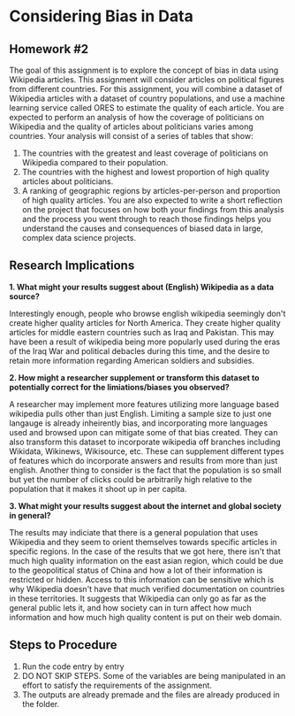 # Considering Bias in Data
## Homework #2
The goal of this assignment is to explore the concept of bias in data using Wikipedia articles. This assignment will consider articles on political figures from different countries. For this assignment, you will combine a dataset of Wikipedia articles with a dataset of country populations, and use a machine learning service called ORES to estimate the quality of each article.
You are expected to perform an analysis of how the coverage of politicians on Wikipedia and the quality of articles about politicians varies among countries. Your analysis will consist of a series of tables that show:
1. The countries with the greatest and least coverage of politicians on Wikipedia compared to their population.
2. The countries with the highest and lowest proportion of high quality articles about politicians.
3. A ranking of geographic regions by articles-per-person and proportion of high quality articles.
You are also expected to write a short reflection on the project that focuses on how both your findings from this analysis and the process you went through to reach those findings helps you understand the causes and consequences of biased data in large, complex data science projects.

## Research Implications

**1. What might your results suggest about (English) Wikipedia as a data source?**

Interestingly enough, people who browse english wikipedia seemingly don't create higher quality articles for North America. They create higher quality articles for middle eastern countries such as Iraq and Pakistan. This may have been a result of wikipedia being more popularly used during the eras of the Iraq War and political debacles during this time, and the desire to retain more information regarding American soldiers and subsidies.

**2. How might a researcher supplement or transform this dataset to potentially correct for the limiations/biases you observed?**

A researcher may implement more features utilizing more language based wikipedia pulls other than just English. Limiting a sample size to just one langauge is already inheirently bias, and incorporating more languages used and browsed upon can mitigate some of that bias created. They can also transform this dataset to incorporate wikipedia off branches including Wikidata, Wikinews, Wikisource, etc. These can supplement different types of features which do incorporate answers and results from more than just english. Another thing to consider is the fact that the population is so small but yet the number of clicks could be arbitrarily high relative to the population that it makes it shoot up in per capita.

**3. What might your results suggest about the internet and global society in general?**

The results may indiciate that there is a general population that uses Wikipedia and they seem to orient themselves towards specific articles in specific regions. In the case of the results that we got here, there isn't that much high quality information on the east asian region, which could be due to the geopolitical status of China and how a lot of their information is restricted or hidden. Access to this information can be sensitive which is why Wikipedia doesn't have that much verified documentation on countries in these territories. It suggests that Wikipedia can only go as far as the general public lets it, and how society can in turn affect how much information and how much high quality content is put on their web domain. 

## Steps to Procedure

1. Run the code entry by entry
2. DO NOT SKIP STEPS. Some of the variables are being manipulated in an effort to satisfy the requirements of the assignment.
3. The outputs are already premade and the files are already produced in the folder.



